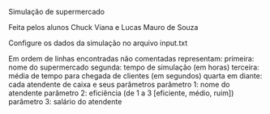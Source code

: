 Simulação de supermercado

Feita pelos alunos Chuck Viana e Lucas Mauro de Souza


Configure os dados da simulação no arquivo input.txt

Em ordem de linhas encontradas não comentadas representam:
primeira: nome do supermercado
segunda: tempo de simulação (em horas)
terceira: média de tempo para chegada de clientes (em segundos)
quarta em diante: cada atendente de caixa e seus parâmetros
    parâmetro 1: nome do atendente
    parâmetro 2: eficiência (de 1 a 3 [eficiente, médio, ruim])
    parâmetro 3: salário do atendente